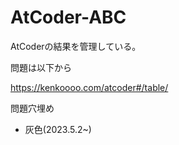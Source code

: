 # AtCoder-ABC

AtCoderの結果を管理している。

問題は以下から

https://kenkoooo.com/atcoder#/table/

問題穴埋め
- 灰色(2023.5.2~)
